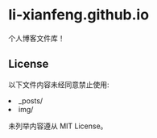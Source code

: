 # li-xianfeng.github.io
个人博客文件库！
## License
以下文件内容未经同意禁止使用:
<li>_posts/</li>
<li>img/</li>

未列举内容遵从 MIT License。

